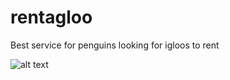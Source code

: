 # rentagloo
Best service for penguins looking for igloos to rent

![alt text](https://i.ibb.co/cwgxWFZ/pengu-planet-peng-starsv2.png "Rent-a-gloo")
